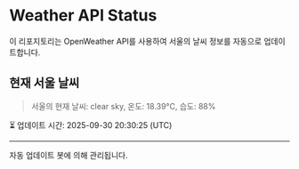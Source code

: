 
# Weather API Status

이 리포지토리는 OpenWeather API를 사용하여 서울의 날씨 정보를 자동으로 업데이트합니다.

## 현재 서울 날씨
> 서울의 현재 날씨: clear sky, 온도: 18.39°C, 습도: 88%

⏳ 업데이트 시간: 2025-09-30 20:30:25 (UTC)

---
자동 업데이트 봇에 의해 관리됩니다.

